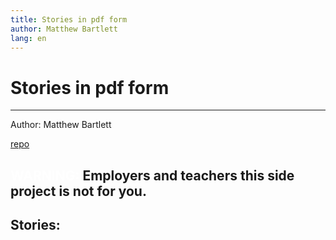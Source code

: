 ```yaml
---
title: Stories in pdf form
author: Matthew Bartlett
lang: en
---
```

# Stories in pdf form
_____________________

Author: Matthew Bartlett

[repo](https://github.com/CTHULHU-Jesus/fiction)

## <span style="color:white;">**WARNING:**</span> Employers and teachers this side project is not for you. 

## Stories:


